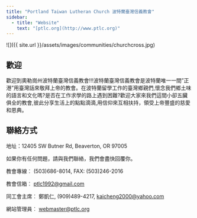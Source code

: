 ```yaml
---
title: "Portland Taiwan Lutheran Church 波特蘭臺灣信義教會"
sidebar:
  - title: "Website"
    text: "[ptlc.org](http://www.ptlc.org)"
---
```


![]({{ site.url }}/assets/images/communities/churchcross.jpg)

## 歡迎

歡迎到奧勒崗州波特蘭臺灣信義教會!!!波特蘭臺灣信義教會是波特蘭唯一一間”正港”用臺灣話來敬拜上帝的教會。在波特蘭留學工作的臺灣鄉親們,懷念我們鄉土味的語言和文化嗎?是否在工作求學的路上遇到困難?歡迎大家來我們這間小卻五臟俱全的教會,彼此分享生活上的點點滴滴,用信仰來互相扶持，領受上帝豐盛的慈愛和恩典。

## 聯絡方式

地址：12405 SW Butner Rd, Beaverton, OR 97005

如果你有任何問題，請與我們聯絡，我們會盡快回覆你。

教會專線︰ (503)686-8014, FAX: (503)246-2016

教會信箱︰ ptlc1992@gmail.com

同工會主席︰ 鄭凱仁, (909)489-4217, kaicheng2000@yahoo.com

網站管理員︰ webmaster@ptlc.org
